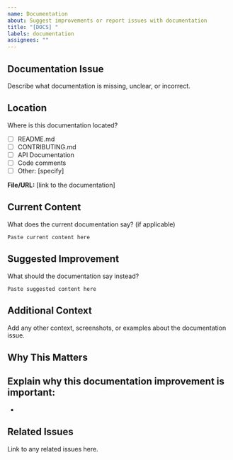 ```yaml
---
name: Documentation
about: Suggest improvements or report issues with documentation
title: "[DOCS] "
labels: documentation
assignees: ""
---
```


## Documentation Issue

Describe what documentation is missing, unclear, or incorrect.

## Location

Where is this documentation located?

- [ ] README.md
- [ ] CONTRIBUTING.md
- [ ] API Documentation
- [ ] Code comments
- [ ] Other: [specify]

**File/URL:** [link to the documentation]

## Current Content

What does the current documentation say? (if applicable)

```
Paste current content here
```

## Suggested Improvement

What should the documentation say instead?

```
Paste suggested content here
```

## Additional Context

Add any other context, screenshots, or examples about the documentation issue.

## Why This Matters

## Explain why this documentation improvement is important:

-

## Related Issues

Link to any related issues here.
